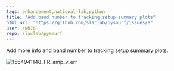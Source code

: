 ```yaml
---
tags: enhancement,national-lab,python
title: "Add band number to tracking setup summary plots"
html_url: "https://github.com/slaclab/pysmurf/issues/8"
user: swh76
repo: slaclab/pysmurf
---
```


Add more info and band number to tracking setup summary plots.

![1554941148_FR_amp_v_err](https://user-images.githubusercontent.com/20823858/55997729-64dfec80-5c70-11e9-9dc3-bc086bf08646.png)
